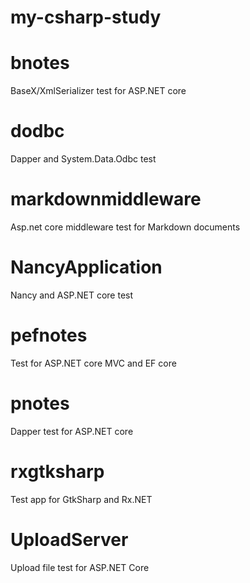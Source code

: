 my-csharp-study
=====

# bnotes
BaseX/XmlSerializer test for ASP.NET core 

# dodbc
Dapper and System.Data.Odbc test 

# markdownmiddleware
Asp.net core middleware test for Markdown documents 

# NancyApplication
Nancy and ASP.NET core test 

# pefnotes
Test for ASP.NET core MVC and EF core

# pnotes
Dapper test for ASP.NET core

# rxgtksharp
Test app for GtkSharp and Rx.NET 

# UploadServer
Upload file test for ASP.NET Core

